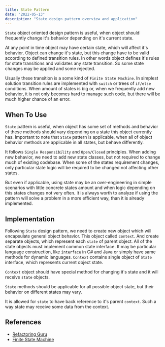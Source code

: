 ```yaml
---
title: State Pattern
date: "2022-05-13"
description: "State design pattern overview and application"
---
```


`State` object oriented design pattern is useful, when object should frequently change it's behavior
depending on it's current state. 

At any point in time object may have certain state, which will affect it's behavior. Object can change it's state, but this change have to be valid according to defined transition rules. In other words object defines it's rules for state transitions and validates any state transition. So some state changes may be applied and some rejected. 

Usually these transition is a some kind of `Finite State Machine`. In simplest solution transition rules are implemented with `switch` or trees of `if/else` conditions. 
When amount of states is big or, when we frequently add new behavior, it is not only becomes hard to manage such code, but there will be much higher chance of an error.

## When To Use

`State` pattern is useful, when object has some set of methods and behavior of these methods should vary depending on a state this object currently has. 
Important to note that `State` pattern is applicable, when all of object behavior methods are applicable in all states, but behave differently.

It follows `Single Responsibility` and `Open/Closed` principles. When adding new behavior, we need to add new state classes, but not required to change much of existing codebase. When some of the states requirement changes, only particular state logic will be required to be changed not affecting other states.

But even if applicable, using state may be an over-engineering in simple scenarios with little concrete
states amount and when logic depending on this states changes not very often. It is always worth to analyze if using the pattern will solve a problem in a more efficient way, than it is already implemented.

## Implementation

Following `State` design pattern, we need to create new object which will encapsulate general object behavior. This object called `context`. 
And create separate objects, which represent each `state` of parent object. All of the state objects
must implement common state interface. It may be particular language construction, like `interface`
in C# and Java or simply have same methods for dynamic languages. 
`Context` contains single object of `State` interface, which represents current object state.

`Context` object should have special method for changing it's state and it will receive `state` objects.

`State` methods should be applicable for all possible object state, but their behavior on different states may vary.

It is allowed for `state` to have back reference to it's parent `context`. Such a way state may receive
some data from the context.


## References

- [Refactoring Guru](https://refactoring.guru/design-patterns/state)
- [Finite State Machine](https://en.wikipedia.org/wiki/Finite-state_machine#UML_state_machines)